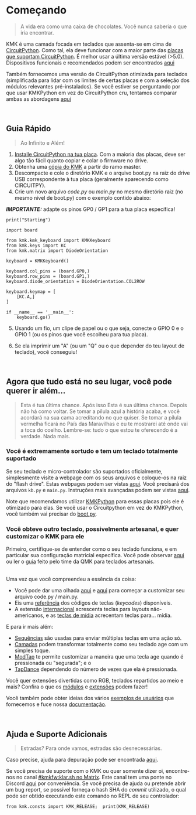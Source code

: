 # Começando
> A vida era como uma caixa de chocolates. Você nunca saberia o que iria
> encontrar.

KMK é uma camada focada em teclados que assenta-se em cima de
[CircuitPython](https://circuitpython.org/). Como tal, ela deve funcionar com a
maior parte das [placas que suportam
CircuitPython](https://circuitpython.org/downloads). É melhor usar a última
versão estável (>5.0). Dispositivos funcionais e recomendados podem ser
encontrados [aqui](Officially_Supported_Microcontrollers.md)

Também fornecemos uma versão de CircuitPython otimizada para teclados
(simplificada para lidar com os limites de certas placas e com a seleção dos
módulos relevantes pré-instalados). Se você estiver se perguntando por que usar
KMKPython em vez do CircuitPython cru, tentamos comparar ambas as abordagens
[aqui](kmkpython_vs_circuitpython.md)

<br>

## Guia Rápido
> Ao Infinito e Além!

1. [Installe CircuitPython na tua
   placa](https://learn.adafruit.com/welcome-to-circuitpython/installing-circuitpython).
   Com a maioria das placas, deve ser algo tão fácil quanto copiar e colar o
   firmware no drive.
2. Obtenha uma [cópia do
   KMK](https://github.com/KMKfw/kmk_firmware/archive/refs/heads/master.zip) a
   partir do ramo master.
3. Descompacte e cole o diretório KMK e o arquivo boot.py na raiz do drive USB
   correspondente à tua placa (geralmente aparecendo como CIRCUITPY).
4. Crie um novo arquivo *code.py* ou *main.py* no mesmo diretório raiz (no
   mesmo nível de boot.py) com o exemplo contido abaixo:

***IMPORTANTE:*** adapte os pinos GP0 / GP1 para a tua placa específica! <br>

```
print("Starting")

import board

from kmk.kmk_keyboard import KMKKeyboard
from kmk.keys import KC
from kmk.matrix import DiodeOrientation

keyboard = KMKKeyboard()

keyboard.col_pins = (board.GP0,)
keyboard.row_pins = (board.GP1,)
keyboard.diode_orientation = DiodeOrientation.COL2ROW

keyboard.keymap = [
    [KC.A,]
]

if __name__ == '__main__':
    keyboard.go()
```

5. Usando um fio, um clipe de papel ou o que seja, conecte o GPIO 0 e o GPIO 1
   (ou os pinos que você escolheu para tua placa).

6. Se ela imprimir um "A" (ou um "Q" ou o que depender do teu layout de
   teclado), você conseguiu!

<br>


## Agora que tudo está no seu lugar, você pode querer ir além...

> Esta é tua última chance. Após isso Esta é sua última chance. Depois não há
> como voltar. Se tomar a pílula azul a história acaba, e você acordará na sua
> cama acreditando no que quiser. Se tomar a pílula vermelha ficará no País das
> Maravilhas e eu te mostrarei até onde vai a toca do coelho. Lembre-se: tudo o
> que estou te oferecendo é a verdade. Nada mais.

### Você é extremamente sortudo e tem um teclado totalmente suportado

Se seu teclado e micro-controlador são suportados oficialmente, simplesmente
visite a webpage com os seus arquivos e coloque-os na raiz do "flash drive".
Estas webpages podem ser vistas [aqui](https://github.com/KMKfw/boards). Você
precisará dos arquivos `kb.py` e `main.py`. Instruções mais avançadas podem ser
vistas [aqui](config_and_keymap.md).

Note que recomendamos utilizar [KMKPython](https://github.com/KMKfw/kmkpython)
para essas placas pois ele é otimizado para elas. Se você usar o Circuitpython
em vez do KMKPython, você também vai precisar do
[boot.py](https://github.com/KMKfw/kmk_firmware/blob/master/boot.py).

### Você obteve outro teclado, possivelmente artesanal, e quer customizar o KMK para ele

Primeiro, certifique-se de entender como o seu teclado funciona, e em particular
sua configuração matricial específica. Você pode observar
[aqui](http://pcbheaven.com/wikipages/How_Key_Matrices_Works/) ou ler o
[guia](https://docs.qmk.fm/#/hand_wire) feito pelo time da QMK para teclados
artesanais.

<br>Uma vez que você compreendeu a essência da coisa:
- Você pode dar uma olhada [aqui](config_and_keymap.md) e [aqui](keys.md) para
  começar a customizar seu arquivo code.py / main.py.
- Eis uma [referência](keycodes.md) dos códigos de teclas (*keycodes*)
  disponíveis.
- A extensão [internacional](international.md) acrescenta teclas para layouts
  não-americanos, e as [teclas de mídia](media_keys.md) acrecentam teclas
  para... mídia.

E para ir mais além:

- [Sequências](sequences.md) são usadas para enviar múltiplas teclas em uma ação
  só.
- [Camadas](layers.md) podem transformar totalmente como seu teclado age com um
  simples toque.
- [ModTap](modtap.md) te permite customizar a maneira que uma tecla age quando é
  pressionada ou "segurada"; e o
- [TapDance](tapdance.md) dependendo do número de vezes que ela é pressionada.

Você quer extensões divertidas como RGB, teclados repartidos ao meio e mais?
Confira o que os [módulos](modules.md) e [extensões](extensions.md) podem
fazer!

Você também pode obter ideias dos vários [exemplos de
usuários](https://github.com/KMKfw/user_keymaps) que fornecemos e fuce nossa
[documentação](https://github.com/KMKfw/kmk_firmware/tree/master/docs).

<br>

## Ajuda e Suporte Adicionais
> Estradas? Para onde vamos, estradas são desnecessárias.

Caso precise, ajuda para depuração pode ser encontrada [aqui](debugging.md).

Se você precisa de suporte com o KMK ou quer somente dizer oi, encontre-nos no
canal [#kmkfw:klar.sh no Matrix](https://matrix.to/#/#kmkfw:klar.sh). Este canal
tem uma ponte no Discord
[aqui](https://discordapp.com/widget?id=493256121075761173&theme=dark) por
conveniência. Se você precisa de ajuda ou pretende abrir um bug report, se
possível forneça o hash SHA do *commit* utilizado, o qual pode ser obtido
executando este comando no REPL de seu controlador:

`from kmk.consts import KMK_RELEASE;  print(KMK_RELEASE)`
